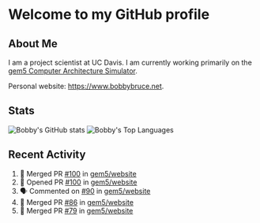 # Welcome to my GitHub profile

## About Me

I am a project scientist at UC Davis. I am currently working primarily on the [gem5 Computer Architecture Simulator](https://github.com/gem5).

Personal website: <https://www.bobbybruce.net>.

## Stats

![Bobby's GitHub stats](https://github-readme-stats.vercel.app/api?username=bobbyrbruce&show_icons=true&theme=responsive&include_all_commits=true&count_private=true&show=reviews&disable_animations=true)
![Bobby's Top Languages ](https://github-readme-stats.vercel.app/api/top-langs/?username=bobbyrbruce&layout=compact&theme=responsive&count_private=true&langs_count=10&disable_animations=true)

## Recent Activity

<!--START_SECTION:activity-->
1. 🎉 Merged PR [#100](https://github.com/gem5/website/pull/100) in [gem5/website](https://github.com/gem5/website)
2. 💪 Opened PR [#100](https://github.com/gem5/website/pull/100) in [gem5/website](https://github.com/gem5/website)
3. 🗣 Commented on [#90](https://github.com/gem5/website/pull/90#issuecomment-1894559222) in [gem5/website](https://github.com/gem5/website)
4. 🎉 Merged PR [#86](https://github.com/gem5/website/pull/86) in [gem5/website](https://github.com/gem5/website)
5. 🎉 Merged PR [#79](https://github.com/gem5/website/pull/79) in [gem5/website](https://github.com/gem5/website)
<!--END_SECTION:activity-->

